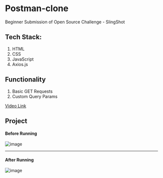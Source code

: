 # Postman-clone
Beginner Submission of Open Source Challenge - SlingShot

## Tech Stack:
1. HTML
2. CSS
3. JavaScript
4. Axios.js

## Functionality
1. Basic GET Requests
2. Custom Query Params

[Video Link](https://youtu.be/x_RYuCj-RSw)

## Project
#### Before Running
![image](https://user-images.githubusercontent.com/82109991/134838766-ebb9bda9-5d02-4205-bbab-1eb88744884e.png)

---

#### After Running
![image](https://user-images.githubusercontent.com/82109991/134839142-42c16d09-c08f-46e2-b2db-5a16f5860851.png)
